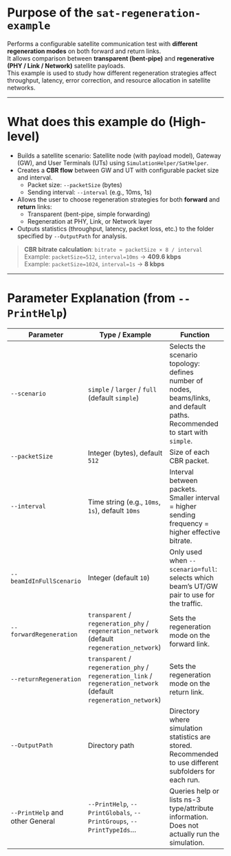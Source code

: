 
# Purpose of the `sat-regeneration-example`

Performs a configurable satellite communication test with **different regeneration modes** on both forward and return links.  
It allows comparison between **transparent (bent-pipe)** and **regenerative (PHY / Link / Network)** satellite payloads.  
This example is used to study how different regeneration strategies affect throughput, latency, error correction, and resource allocation in satellite networks.

---

# What does this example do (High-level)

- Builds a satellite scenario: Satellite node (with payload model), Gateway (GW), and User Terminals (UTs) using `SimulationHelper/SatHelper`.  
- Creates a **CBR flow** between GW and UT with configurable packet size and interval.  
  - Packet size: `--packetSize` (bytes)  
  - Sending interval: `--interval` (e.g., 10ms, 1s)  
- Allows the user to choose regeneration strategies for both **forward** and **return** links:  
  - Transparent (bent-pipe, simple forwarding)  
  - Regeneration at PHY, Link, or Network layer  
- Outputs statistics (throughput, latency, packet loss, etc.) to the folder specified by `--OutputPath` for analysis.  

> **CBR bitrate calculation**: `bitrate ≈ packetSize × 8 / interval`  
> Example: `packetSize=512`, `interval=10ms` → **409.6 kbps**  
> Example: `packetSize=1024`, `interval=1s` → **8 kbps**

---

# Parameter Explanation (from `--PrintHelp`)

| Parameter | Type / Example | Function |
|-----------|----------------|----------|
| `--scenario` | `simple` / `larger` / `full` (default `simple`) | Selects the scenario topology: defines number of nodes, beams/links, and default paths. Recommended to start with `simple`. |
| `--packetSize` | Integer (bytes), default `512` | Size of each CBR packet. |
| `--interval` | Time string (e.g., `10ms`, `1s`), default `10ms` | Interval between packets. Smaller interval = higher sending frequency = higher effective bitrate. |
| `--beamIdInFullScenario` | Integer (default `10`) | Only used when `--scenario=full`: selects which beam’s UT/GW pair to use for the traffic. |
| `--forwardRegeneration` | `transparent` / `regeneration_phy` / `regeneration_network` (default `regeneration_network`) | Sets the regeneration mode on the forward link. |
| `--returnRegeneration` | `transparent` / `regeneration_phy` / `regeneration_link` / `regeneration_network` (default `regeneration_network`) | Sets the regeneration mode on the return link. |
| `--OutputPath` | Directory path | Directory where simulation statistics are stored. Recommended to use different subfolders for each run. |
| `--PrintHelp` and other General | `--PrintHelp`, `--PrintGlobals`, `--PrintGroups`, `--PrintTypeIds`… | Queries help or lists ns-3 type/attribute information. Does not actually run the simulation. |

